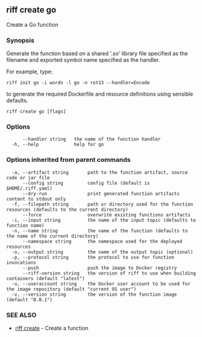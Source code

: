 ## riff create go

Create a Go function

### Synopsis


Generate the function based on a shared '.so' library file specified as the filename
and exported symbol name specified as the handler.

For example, type:

    riff init go -i words -l go -n rot13 --handler=Encode

to generate the required Dockerfile and resource definitions using sensible defaults.

```
riff create go [flags]
```

### Options

```
      --handler string   the name of the function handler
  -h, --help             help for go
```

### Options inherited from parent commands

```
  -a, --artifact string       path to the function artifact, source code or jar file
      --config string         config file (default is $HOME/.riff.yaml)
      --dry-run               print generated function artifacts content to stdout only
  -f, --filepath string       path or directory used for the function resources (defaults to the current directory)
      --force                 overwrite existing functions artifacts
  -i, --input string          the name of the input topic (defaults to function name)
  -n, --name string           the name of the function (defaults to the name of the current directory)
      --namespace string      the namespace used for the deployed resources
  -o, --output string         the name of the output topic (optional)
  -p, --protocol string       the protocol to use for function invocations
      --push                  push the image to Docker registry
      --riff-version string   the version of riff to use when building containers (default "latest")
  -u, --useraccount string    the Docker user account to be used for the image repository (default "current OS user")
  -v, --version string        the version of the function image (default "0.0.1")
```

### SEE ALSO
* [riff create](riff_create.md)	 - Create a function

